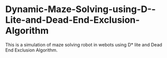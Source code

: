 # Dynamic-Maze-Solving-using-D--Lite-and-Dead-End-Exclusion-Algorithm
This is a simulation of maze solving robot in webots using D* lite and Dead End Exclusion Algorithm.
